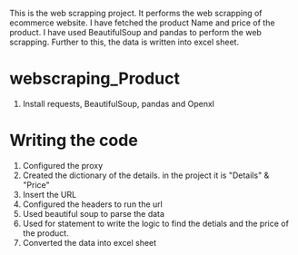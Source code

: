 This is the web scrapping project. It performs the web scrapping of ecommerce website. I have fetched the product Name and price of the product. I have used BeautifulSoup and pandas to perform the web scrapping. Further to this, the data is written into excel sheet. 

# webscraping_Product
1. Install requests, BeautifulSoup, pandas and Openxl


# Writing the code
1. Configured the proxy
2. Created the dictionary of the details. in the project it is "Details" & "Price"
3. Insert the URL
4. Configured the headers to run the url
5. Used beautiful soup to parse the data
6. Used for statement to write the logic to find the detials and the price of the product.
7. Converted the data into excel sheet